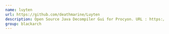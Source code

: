 ```yaml
---
name: luyten
url: https://github.com/deathmarine/Luyten
description: Open Source Java Decompiler Gui for Procyon. URL : https://github.com/deathmarine/Luyten Groups : blackarch blackarch-decompiler blackarch-misc
group: blackarch
---
```


